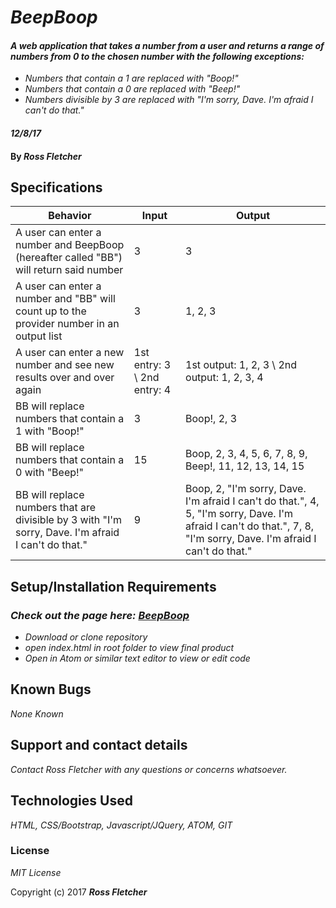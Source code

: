# _BeepBoop_

#### _A web application that takes a number from a user and returns a range of numbers from 0 to the chosen number with the following exceptions:_

* _Numbers that contain a 1 are replaced with "Boop!"_
* _Numbers that contain a 0 are replaced with "Beep!"_
* _Numbers divisible by 3 are replaced with "I'm sorry, Dave. I'm afraid I can't do that."_

#### _12/8/17_

#### By _**Ross Fletcher**_

## Specifications

| Behavior  | Input  | Output  |
|---|---|---|
|  A user can enter a number and BeepBoop (hereafter called "BB") will return said number | 3  | 3  | X |
|  A user can enter a number and "BB" will count up to the provider number in an output list | 3  | 1, 2, 3 | X |
|  A user can enter a new number and see new results over and over again | 1st entry: 3 \ 2nd entry: 4  | 1st output: 1, 2, 3 \ 2nd output: 1, 2, 3, 4  ||
|  BB will replace numbers that contain a 1 with "Boop!" | 3 | Boop!, 2, 3  | X |
|  BB will replace numbers that contain a 0 with "Beep!" | 15 | Boop, 2, 3, 4, 5, 6, 7, 8, 9, Beep!, 11, 12, 13, 14, 15  | X |
|  BB will replace numbers that are divisible by 3 with "I'm sorry, Dave. I'm afraid I can't do that." | 9  | Boop, 2, "I'm sorry, Dave. I'm afraid I can't do that.", 4, 5, "I'm sorry, Dave. I'm afraid I can't do that.", 7, 8, "I'm sorry, Dave. I'm afraid I can't do that."  | X |


## Setup/Installation Requirements

### _Check out the page here: [BeepBoop](https://rossfletcher19.github.io/beepBoop "beepBoop")_

* _Download or clone repository_
* _open index.html in root folder to view final product_
* _Open in Atom or similar text editor to view or edit code_


## Known Bugs

_None Known_

## Support and contact details

_Contact Ross Fletcher with any questions or concerns whatsoever._

## Technologies Used

_HTML, CSS/Bootstrap, Javascript/JQuery, ATOM, GIT_

### License

*MIT License*

Copyright (c) 2017 **_Ross Fletcher_**
